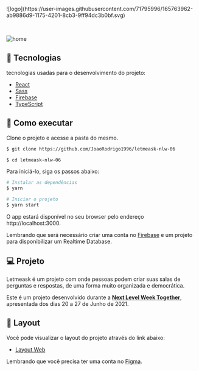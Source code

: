 
<p>
![logo](https://user-images.githubusercontent.com/71795996/165763962-ab9886d9-1175-4201-8cb3-9ff94dc3b0bf.svg)
</p>

<br/>

![home](https://user-images.githubusercontent.com/71795996/165764214-8992e456-06b0-4261-928e-4d13123a18be.png)

## 🧪 Tecnologias

tecnologias usadas para o desenvolvimento do projeto:

- [React](https://reactjs.org)
- [Sass](https://sass-lang.com)
- [Firebase](https://firebase.google.com/)
- [TypeScript](https://www.typescriptlang.org/)

## 🚀 Como executar

Clone o projeto e acesse a pasta do mesmo.

```bash
$ git clone https://github.com/JoaoRodrigo1996/letmeask-nlw-06

$ cd letmeask-nlw-06
```

Para iniciá-lo, siga os passos abaixo:

```bash
# Instalar as dependências
$ yarn

# Iniciar o projeto
$ yarn start
```

O app estará disponível no seu browser pelo endereço http://localhost:3000.

Lembrando que será necessário criar uma conta no [Firebase](https://firebase.google.com/) e um projeto para disponibilizar um Realtime Database.

## 💻 Projeto

Letmeask é um projeto com onde pessoas podem criar suas salas de perguntas e respostas, de uma forma muito organizada e democrática.

Este é um projeto desenvolvido durante a **[Next Level Week Together](https://nextlevelweek.com/)**, apresentada dos dias 20 a 27 de Junho de 2021.

## 🔖 Layout

Você pode visualizar o layout do projeto através do link abaixo:

- [Layout Web](https://www.figma.com/community/file/1009824839797878169/Letmeask)

Lembrando que você precisa ter uma conta no [Figma](http://figma.com/).
